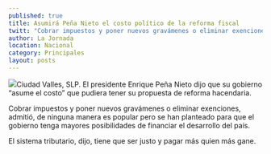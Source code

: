```yaml
---
published: true
title: Asumirá Peña Nieto el costo político de la reforma fiscal
twitt: "Cobrar impuestos y poner nuevos gravámenes o eliminar exenciones de ninguna manera es popular pero se han planteado para financiar el desarrollo del país, aseguró el mandatario"
author: La Jornada
location: Nacional
category: Principales
layout: posts
---
```


![](http://i.imgur.com/g3lHt59m.jpg)Ciudad Valles, SLP. El presidente Enrique Peña Nieto dijo que su gobierno “asume el costo” que pudiera tener su propuesta de reforma hacendaria.

Cobrar impuestos y poner nuevos gravámenes o eliminar exenciones, admitió, de ninguna manera es popular pero se han planteado para que el gobierno tenga mayores posibilidades de financiar el desarrollo del país.

El sistema tributario, dijo, tiene que ser justo y pagar más quien más gane.
